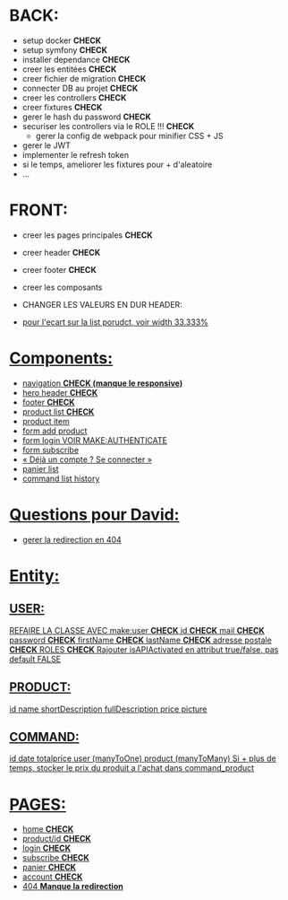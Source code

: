 # BACK:

 - setup docker **CHECK**
 - setup symfony **CHECK**
 - installer dependance **CHECK**
 - creer les entitées **CHECK**
 - creer fichier de migration **CHECK**
 - connecter DB au projet **CHECK**
 - creer les controllers **CHECK**
 - creer fixtures **CHECK**
 - gerer le hash du password **CHECK**
- securiser les controllers via le ROLE !!! **CHECK**
  - gerer la config de webpack pour minifier CSS + JS
- gerer le JWT
- implementer le refresh token
- si le temps, ameliorer les fixtures pour + d'aleatoire
- ...

# FRONT:

 - creer les pages principales **CHECK**
 - creer header **CHECK**
 - creer footer **CHECK**
 - creer les composants

 - CHANGER LES VALEURS EN DUR HEADER: <a href='/user/1/basket'>
 - pour l'ecart sur la list porudct, voir width 33.333%

# Components:

- navigation **CHECK (manque le responsive)**
- hero header **CHECK**
- footer **CHECK**
- product list **CHECK**
- product item
- form add product
- form login VOIR MAKE:AUTHENTICATE
- form subscribe
- « Déjà un compte ? Se connecter »
- panier list
- command list history

# Questions pour David:

- gerer la redirection en 404

# Entity:

## USER:
REFAIRE LA CLASSE AVEC make:user **CHECK**
id **CHECK**
mail **CHECK**
password **CHECK**
firstName **CHECK**
lastName **CHECK**
adresse postale **CHECK**
ROLES **CHECK**
Rajouter isAPIActivated en attribut true/false, pas default FALSE


## PRODUCT:
id
name
shortDescription
fullDescription
price
picture

## COMMAND:
id
date
totalprice
user (manyToOne)
product (manyToMany)
Si + plus de temps, stocker le prix du produit a l'achat 
dans command_product

# PAGES:

 - home **CHECK**
 - product/id **CHECK**
 - login **CHECK**
 - subscribe **CHECK**
 - panier **CHECK**
 - account **CHECK**
 - 404 **Manque la redirection**
